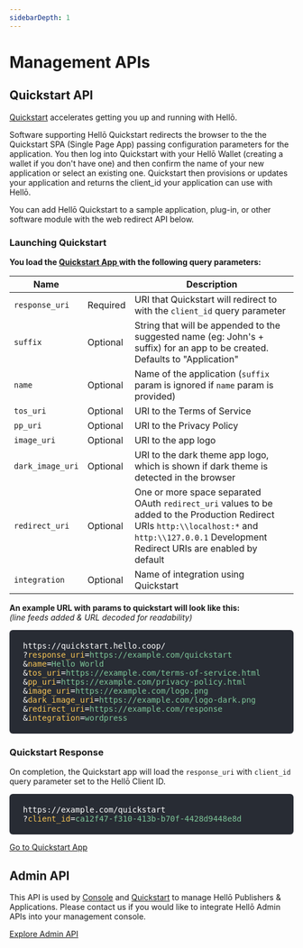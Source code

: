 ```yaml
---
sidebarDepth: 1
---
```


# Management APIs

## Quickstart API

[Quickstart](https://quickstart.hello.coop) accelerates getting you up and running with Hellō. 

Software supporting Hellō Quickstart redirects the browser to the the Quickstart SPA (Single Page App) passing configuration parameters for the application. You then log into Quickstart with your Hellō Wallet (creating a wallet if you don't have one) and then confirm the name of your new application or select an existing one. Quickstart then provisions or updates your application and returns the client_id your application can use with Hellō.

You can add Hellō Quickstart to a sample application, plug-in, or other software module with the web redirect API below.

### Launching Quickstart 

**You  load the [Quickstart App ](https://quickstart.hello.coop/) with the following query parameters:**

|Name||Description|
|---|---|---|
|`response_uri`|Required|URI that Quickstart will redirect to with the `client_id` query parameter|
|`suffix`|Optional|String that will be appended to the suggested name (eg: John's + suffix) for an app to be created. Defaults to "Application"|
|`name`|Optional|Name of the application (`suffix` param is ignored if `name` param is provided)|
|`tos_uri`|Optional|URI to the Terms of Service|
|`pp_uri`|Optional|URI to the Privacy Policy|
|`image_uri`|Optional|URI to the app logo|
|`dark_image_uri`|Optional|URI to the dark theme app logo, which is shown if dark theme is detected in the browser|
|`redirect_uri`|Optional|One or more space separated OAuth `redirect_uri` values to be added to the Production Redirect URIs `http:\\localhost:*` and `http:\\127.0.0.1` Development Redirect URIs are enabled by default|
|`integration`|Optional|Name of integration using Quickstart|

**An example URL with params to quickstart will look like this:**<br/>
*(line feeds added & URL decoded for readability)*

<p style="background: #282c34; color: white; word-break: break-all; border-radius: 6px; padding:  1.25rem 1.5rem; font-weight: 500; font-family: Consolas, Monaco, 'Andale Mono', 'Ubuntu Mono', monospace;">
  https://quickstart.hello.coop/<br>
  ?<span style="color: #f8c555">response_uri</span>=<span style="color: #7ec699;">https://example.com/quickstart</span><br>
  &<span style="color: #f8c555;">name</span>=<span style="color: #7ec699;">Hello World</span><br>
  &<span style="color: #f8c555;">tos_uri</span>=<span style="color: #7ec699;">https://example.com/terms-of-service.html</span><br>
  &<span style="color: #f8c555;">pp_uri</span>=<span style="color: #7ec699;">https://example.com/privacy-policy.html</span><br>
  &<span style="color: #f8c555;">image_uri</span>=<span style="color: #7ec699;">https://example.com/logo.png</span><br>
  &<span style="color: #f8c555;">dark_image_uri</span>=<span style="color: #7ec699;">https://example.com/logo-dark.png</span><br>
  &<span style="color: #f8c555;">redirect_uri</span>=<span style="color: #7ec699;">https://example.com/response</span><br>
  &<span style="color: #f8c555;">integration</span>=<span style="color: #7ec699;">wordpress</span>
</p>

### Quickstart Response

On completion, the Quickstart app will load the `response_uri` with `client_id` query parameter set to the Hellō Client ID. 

<p style="background: #282c34; color: white; word-break: break-all; border-radius: 6px; padding:  1.25rem 1.5rem; font-weight: 500; font-family: Consolas, Monaco, 'Andale Mono', 'Ubuntu Mono', monospace;">
  https://example.com/quickstart<br>
  ?<span style="color: #f8c555">client_id</span>=<span style="color: #7ec699;">ca12f47-f310-413b-b70f-4428d9448e8d</span>
</p>

[Go to Quickstart App ](https://quickstart.hello.coop/)

## Admin API

This API is used by [Console](https://console.hello.coop) and [Quickstart](https://quickstart.hello.coop) to manage Hellō Publishers & Applications. Please contact us if you would like to integrate Hellō Admin APIs into your management console.

[Explore Admin API ](https://admin.hello-sandbox.net/documentation/explorer/)
